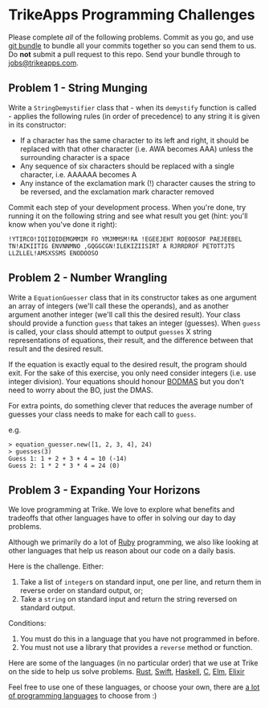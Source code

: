 # TrikeApps Programming Challenges

Please complete _all_ of the following problems. Commit as you go, and use
[git bundle](https://git-scm.com/docs/git-bundle) to bundle all your commits together so you can
send them to us. Do **not** submit a pull request to this repo. Send your bundle through to
[jobs@trikeapps.com](mailto:jobs@trikeapps.com).

## Problem 1 - String Munging

Write a `StringDemystifier` class that - when its `demystify` function is called - applies the
following rules (in order of precedence) to any string it is given in its constructor:

* If a character has the same character to its left and right, it should be replaced with that other
  character (i.e. AWA becomes AAA) unless the surrounding character is a space
* Any sequence of six characters should be replaced with a single character, i.e. AAAAAA becomes A
* Any instance of the exclamation mark (!) character causes the string to be reversed, and the
  exclamation mark character removed

Commit each step of your development process. When you're done, try running it on the following
string and see what result you get (hint: you'll know when you've done it right):

```
!YTIRCO!IQIIQIDEMGMMIM FO YMJMMSM!RA !EGEEJEHT ROEOOSOF PAEJEEBEL TN!AIKIITIG ENVNNMNO ,GQGGCGN!ILEKIZIISIRT A RJRRDROF PETOTTJTS LLZLLEL!AMSXSSMS ENODOOSO
```

## Problem 2 - Number Wrangling

Write a `EquationGuesser` class that in its constructor takes as one argument an array of integers
(we'll call these the operands), and as another argument another integer (we'll call this the
desired result). Your class should provide a function `guess` that takes an integer (guesses).
When `guess` is called, your class should attempt to output `guesses` X string representations of
equations, their result, and the difference between that result and the desired result.

If the equation is exactly equal to the desired result, the program should exit. For the sake of
this exercise, you only need consider integers (i.e. use integer division). Your equations should
honour [BODMAS](https://www.mathsisfun.com/operation-order-bodmas.html) but you don't need to worry
about the BO, just the DMAS.

For extra points, do something clever that reduces the average number of guesses your class needs
to make for each call to `guess`.

e.g.

```
> equation_guesser.new([1, 2, 3, 4], 24)
> guesses(3)
Guess 1: 1 + 2 + 3 + 4 = 10 (-14)
Guess 2: 1 * 2 * 3 * 4 = 24 (0)
```

## Problem 3 - Expanding Your Horizons

We love programming at Trike. We love to explore what benefits and tradeoffs that other languages
have to offer in solving our day to day problems.

Although we primarily do a lot of [Ruby](https://www.ruby-lang.org/en/) programming, we also like
looking at other languages that help us reason about our code on a daily basis.

Here is the challenge. Either:

1. Take a list of `integer`s on standard input, one per line, and return them in reverse order on
   standard output, or;
2. Take a `string` on standard input and return the string reversed on standard output.

Conditions:

1. You must do this in a language that you have not programmed in before.
2. You must not use a library that provides a `reverse` method or function.

Here are some of the languages (in no particular order) that we use at Trike on the side to help us
solve problems.
[Rust](https://www.ruby-lang.org/en/), [Swift](https://swift.org), [Haskell](haskell.org),
[C](https://en.wikipedia.org/wiki/C_(programming_language)), [Elm](http://elm-lang.org),
[Elixir](http://elixir-lang.org)

Feel free to use one of these languages, or choose your own, there are
[a lot of programming languages](https://en.wikipedia.org/wiki/List_of_programming_languages) to
choose from :)
